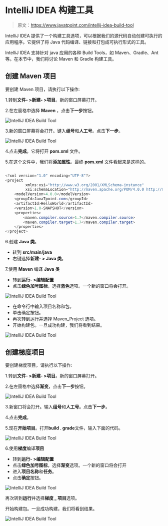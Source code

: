 # IntelliJ IDEA 构建工具

> 原文：<https://www.javatpoint.com/intellij-idea-build-tool>

IntelliJ IDEA 提供了一个构建工具选项，可以根据我们的源代码自动创建可执行的应用程序。它提供了将 Java 代码编译、链接和打包成可执行形式的工具。

IntelliJ IDEA 支持针对 java 应用的各种 Build Tools，如 Maven、Gradle、Ant 等。在本节中，我们将讨论 Maven 和 Gradle 构建工具。

## 创建 Maven 项目

要创建 Maven 项目，请执行以下操作:

1.转到**文件- >新建- >项目**。新的窗口屏幕打开。

2.在左窗格中选择 **Maven** ，点击**下一步**按钮。

![IntelliJ IDEA Build Tool](img/85a402841d1c8b45046a2ea3150adcff.png)

3.新的窗口屏幕将会打开。键入**组号**和**人工号**。点击**下一步**。

![IntelliJ IDEA Build Tool](img/b6b0bba8664dfe629bedcf17336acba1.png)

4.点击**完成**。它将打开 **pom.xml** 文件。

5.在这个文件中，我们将**添加属性**。最终 **pom.xml** 文件看起来是这样的。

```java

<?xml version="1.0" encoding="UTF-8"?>
<project 
         xmlns:xsi="http://www.w3.org/2001/XMLSchema-instance"
         xsi:schemaLocation="http://maven.apache.org/POM/4.0.0 http://maven.apache.org/xsd/maven-4.0.0.xsd">
    <modelVersion>4.0.0</modelVersion>
    <groupId>JavaTpoint.com</groupId>
    <artifactId>HelloWorld</artifactId>
    <version>1.0-SNAPSHOT</version>
    <properties>
        <maven.compiler.source>1.7</maven.compiler.source>
        <maven.compiler.target>1.7</maven.compiler.target>
    </properties>
</project>

```

6.创建 **Java 类**。

*   转到 **src/main/java**
*   右键选择**新建- > Java 类**。

7.使用 **Maven** 编译 **Java 类**

*   转到**运行- >编辑配置**
*   点击**绿色加号图标**，选择**蓝色**选项。一个新的窗口将会打开。

![IntelliJ IDEA Build Tool](img/3873f587ffb9250f4907ec65923db4fb.png)

*   在命令行中输入项目名称和包。
*   单击确定按钮。
*   再次转到运行并选择 Maven_Project 选项。
*   开始构建包。一旦成功构建，我们将看到结果。

![IntelliJ IDEA Build Tool](img/312d0823f7989a8d732092ebee0cbe73.png)

## 创建梯度项目

要创建梯度项目，请执行以下操作:

1.转到**文件- >新建- >项目**。新的窗口屏幕打开。

2.在左窗格中选择**渐变**，点击**下一步**按钮。

![IntelliJ IDEA Build Tool](img/c78fd448dcd6762b77297718d720fc10.png)

3.新窗口将会打开。输入**组号**和**人工号**。点击**下一步**。

4.点击**完成**。

5.现在**开始项目**。打开**build . grade**文件，输入下面的代码。

![IntelliJ IDEA Build Tool](img/b488db29e763c8e0d713b9606eb48eca.png)

6.使用**梯度**编译**项目**

*   转到**运行- >编辑配置**
*   点击**绿色加号图标**，选择**渐变**选项。一个新的窗口将会打开
*   进入**项目名称**和**任务**。
*   点击**确定**按钮。

![IntelliJ IDEA Build Tool](img/e7b27d3247341054c05fbf284b0d9ff4.png)

再次转到**运行**并选择**梯度 _ 项目**选项。

开始构建包。一旦成功构建，我们将看到结果。

![IntelliJ IDEA Build Tool](img/753d0ef131c18991528e7c6874c7e82a.png)